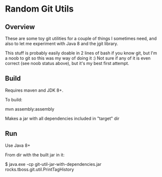 Random Git Utils
================

Overview
--------

These are some toy git utilities for a couple of things I sometimes need, and also to let me experiment with Java 8 and the jgit library.

This stuff is probably easily doable in 2 lines of bash if you know git, but I'm a noob to git so this was my way of doing it :) 
Not sure if any of it is even correct (see noob status above), but it's my best first attempt.

Build
-----

Requires maven and JDK 8+.

To build:

mvn assembly:assembly

Makes a jar with all dependencies included in "target" dir

Run
---

Use Java 8+

From dir with the built jar in it:

$ java.exe -cp git-util-jar-with-dependencies.jar rocks.tboss.git.util.PrintTagHistory

